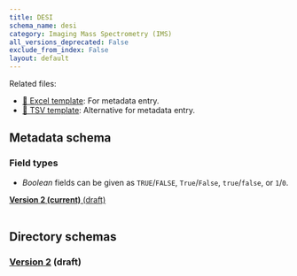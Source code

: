 ```yaml
---
title: DESI
schema_name: desi
category: Imaging Mass Spectrometry (IMS)
all_versions_deprecated: False
exclude_from_index: False
layout: default
---
```


Related files:

- [📝 Excel template](): For metadata entry.
- [📝 TSV template](): Alternative for metadata entry.



## Metadata schema

### Field types
- *Boolean* fields can be given as `TRUE`/`FALSE`, `True`/`False`, `true`/`false`, or `1`/`0`.  


<summary><a href="https://docs.google.com/spreadsheets/d/1X9o6Ged_aHhItKVrH3THNM0Zpz8LGj-jCprLdVIAkNo"><b>Version 2 (current)</b> (draft)</a></summary>



<br>

## Directory schemas
### [Version 2](https://docs.google.com/spreadsheets/d/1I2aXIpOQHBjeLbKsVn0qJTOH7vtByeQ9t_1EnlTAPL4) (draft)

